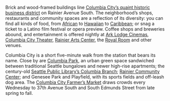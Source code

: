 <span class="dropcap">B</span>rick and wood-framed buildings line [Columbia City’s quaint historic business district](http://www.columbiacityseattle.com/) on Rainier Avenue South. The neighborhood’s shops, restaurants and community spaces are a reflection of its diversity: you can find all kinds of food, from [African](http://www.seattletimes.com/life/food-drink/the-culinary-expanses-of-africa-at-a-small-columbia-city-spot/) to [Hawaiian](http://www.supersixseattle.com/) to [Caribbean](http://www.islandsoulrestaurant.com/); or snag a ticket to a Latino film festival or opera preview. Coffee shops and breweries abound, and entertainment is offered nightly at [Ark Lodge Cinemas](http://www.arklodgecinemas.com/), [Columbia City Theater](http://www.columbiacitytheater.com/), [Rainier Arts Center](http://www.rainierartscenter.org/), the [Royal Room](http://theroyalroomseattle.com/) and other venues. 
 
Columbia City is a short five-minute walk from the station that bears its name. Close by are [Columbia Park](http://www.seattle.gov/parks/find/parks/columbia-park), an urban green space sandwiched between traditional Seattle bungalows and newer high-rise apartments; the century-old [Seattle Public Library’s Columbia Branch](http://www.spl.org/locations/columbia-branch); [Rainier Community Center](http://www.seattle.gov/parks/find/centers/rainier-community-center); and Genesee Park and Playfield, with its sports fields and off-leash dog area. The [Columbia City Farmer’s Market](http://seattlefarmersmarkets.org/markets/columbia-city) draws crowds every Wednesday to 37th Avenue South and South Edmunds Street from late spring to fall.